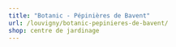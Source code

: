 ```yaml
---
title: "Botanic - Pépinières de Bavent"
url: /louvigny/botanic-pepinieres-de-bavent/
shop: centre de jardinage
---
```

